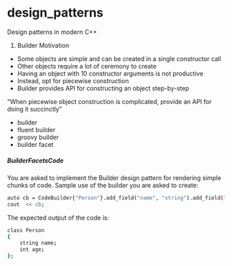 # design_patterns
Design patterns in modern C++

1. Builder
Motivation
  - Some objects are simple and can be created in a single constructor call
  - Other objects require a lot of ceremony to create
  - Having an object with 10 constructor arguments is not productive
  - Instead, opt for piecewise construction
  - Builder provides API for constructing an object step-by-step

"When piecewise object construction is complicated, provide an API for doing it succinctly"

  - builder
  - fluent builder
  - groovy builder
  - builder facet

##### BuilderFacetsCode

You are asked to implement the Builder design pattern for rendering simple chunks of code.
Sample use of the builder you are asked to create:

```sh
auto cb = CodeBuilder{"Person"}.add_field("name", "string").add_field("age", "int");
cout  << cb;
```

The expected output of the code is:

```sh
class Person
{
    string name;
    int age;
};
```